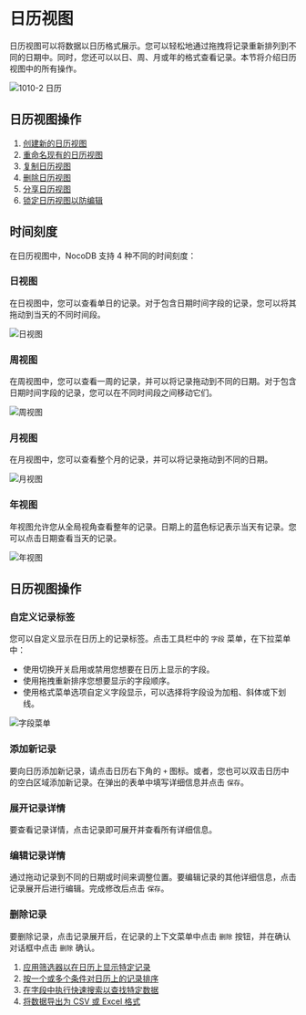 # 日历视图

日历视图可以将数据以日历格式展示。您可以轻松地通过拖拽将记录重新排列到不同的日期中。同时，您还可以以日、周、月或年的格式查看记录。本节将介绍日历视图中的所有操作。

![1010-2 日历](https://docs.nocodb.com/assets/images/markers-0b9e6cd1c8f6b0296112e6b13bebeccd.png)

## 日历视图操作[](https://docs.nocodb.com/views/views-overview/#calendar-view-actions "直接链接到日历视图操作")

1.  [创建新的日历视图](https://docs.nocodb.com/views/create-view#create-new-view)
2.  [重命名现有的日历视图](https://docs.nocodb.com/views/actions-on-view#rename-view)
3.  [复制日历视图](https://docs.nocodb.com/views/actions-on-view#duplicate-view)
4.  [删除日历视图](https://docs.nocodb.com/views/actions-on-view#delete-view)
5.  [分享日历视图](https://docs.nocodb.com/views/share-view)
6.  [锁定日历视图以防编辑](https://docs.nocodb.com/views/views-overview#view-permission-types)

## 时间刻度[](https://docs.nocodb.com/views/views-overview/#timescales "直接链接到时间刻度")

在日历视图中，NocoDB 支持 4 种不同的时间刻度：

### 日视图[](https://docs.nocodb.com/views/views-overview/#day "直接链接到日视图")

在日视图中，您可以查看单日的记录。对于包含日期时间字段的记录，您可以将其拖动到当天的不同时间段。

![日视图](https://docs.nocodb.com/assets/images/day-scale-be0c966b44860de53cb410e87e1392a2.png)

### 周视图[](https://docs.nocodb.com/views/views-overview/#week "直接链接到周视图")

在周视图中，您可以查看一周的记录，并可以将记录拖动到不同的日期。对于包含日期时间字段的记录，您可以在不同时间段之间移动它们。

![周视图](https://docs.nocodb.com/assets/images/week-scale-1ec5cb296b55dc10967bc63aabde4bec.png)

### 月视图[](https://docs.nocodb.com/views/views-overview/#month "直接链接到月视图")

在月视图中，您可以查看整个月的记录，并可以将记录拖动到不同的日期。

![月视图](https://docs.nocodb.com/assets/images/month-scale-ede2ec05c3b4bcce16deb434f844136d.png)

### 年视图[](https://docs.nocodb.com/views/views-overview/#year "直接链接到年视图")

年视图允许您从全局视角查看整年的记录。日期上的蓝色标记表示当天有记录。您可以点击日期查看当天的记录。

![年视图](https://docs.nocodb.com/assets/images/year-scale-c7b02552a300e08dd181c1f256667dbe.png)

## 日历视图操作[](https://docs.nocodb.com/views/views-overview/#calendar-view-operations "直接链接到日历视图操作")

### 自定义记录标签[](https://docs.nocodb.com/views/views-overview/#customize-record-label "直接链接到自定义记录标签")

您可以自定义显示在日历上的记录标签。点击工具栏中的 `字段` 菜单，在下拉菜单中：

- 使用切换开关启用或禁用您想要在日历上显示的字段。
- 使用拖拽重新排序您想要显示的字段顺序。
- 使用格式菜单选项自定义字段显示，可以选择将字段设为加粗、斜体或下划线。

![字段菜单](https://docs.nocodb.com/assets/images/fields-menu-d5f58a5a678ce396d0279f86773000b5.png)

### 添加新记录[](https://docs.nocodb.com/views/views-overview/#add-new-records "直接链接到添加新记录")

要向日历添加新记录，请点击日历右下角的 `+` 图标。或者，您也可以双击日历中的空白区域添加新记录。在弹出的表单中填写详细信息并点击 `保存`。

### 展开记录详情[](https://docs.nocodb.com/views/views-overview/#expand-record-details "直接链接到展开记录详情")

要查看记录详情，点击记录即可展开并查看所有详细信息。

### 编辑记录详情[](https://docs.nocodb.com/views/views-overview/#edit-record-details "直接链接到编辑记录详情")

通过拖动记录到不同的日期或时间来调整位置。要编辑记录的其他详细信息，点击记录展开后进行编辑。完成修改后点击 `保存`。

### 删除记录[](https://docs.nocodb.com/views/views-overview/#delete-record "直接链接到删除记录")

要删除记录，点击记录展开后，在记录的上下文菜单中点击 `删除` 按钮，并在确认对话框中点击 `删除` 确认。

1.  [应用筛选器以在日历上显示特定记录](https://docs.nocodb.com/table-operations/filter)
2.  [按一个或多个条件对日历上的记录排序](https://docs.nocodb.com/table-operations/sort)
3.  [在字段中执行快速搜索以查找特定数据](https://docs.nocodb.com/table-operations/search)
4.  [将数据导出为 CSV 或 Excel 格式](https://docs.nocodb.com/table-operations/download#download-data)